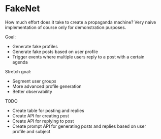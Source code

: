 # FakeNet

How much effort does it take to create a propaganda machine?
Very naive implementation of course only for demonstration purposes.

Goal:

* Generate fake profiles
* Generate fake posts based on user profile
* Trigger events where multiple users reply to a post with a certain agenda

Stretch goal:

* Segment user groups
* More advanced profile generation
* Better observability


TODO

* Create table for posting and replies
* Create API for creating post
* Create API for replying to post
* Create prompt API for generating posts and replies based on user profile and subject


